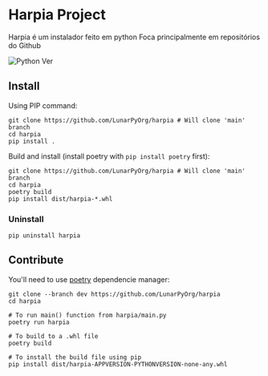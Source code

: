 # Harpia Project

Harpia é um instalador feito em python
Foca principalmente em repositórios do Github

![Python Ver](https://img.shields.io/badge/Python-3.10-blue?style=flat-square)


## Install

Using PIP command:

```shell
git clone https://github.com/LunarPyOrg/harpia # Will clone 'main' branch
cd harpia
pip install .
```

Build and install (install poetry with `pip install poetry` first):

```shell
git clone https://github.com/LunarPyOrg/harpia # Will clone 'main' branch
cd harpia
poetry build
pip install dist/harpia-*.whl
```

### Uninstall

```shell
pip uninstall harpia
```


## Contribute

You'll need to use [poetry](https://github.com/python-poetry/poetry) dependencie manager:

```shell
git clone --branch dev https://github.com/LunarPyOrg/harpia
cd harpia

# To run main() function from harpia/main.py
poetry run harpia

# To build to a .whl file
poetry build

# To install the build file using pip
pip install dist/harpia-APPVERSION-PYTHONVERSION-none-any.whl
```
